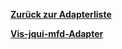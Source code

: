 [**Zurück zur Adapterliste**](/adapterref/adapterliste.md)

[**Vis-jqui-mfd-Adapter**](/adapterref/docs/iobroker.vis-jqui-mfd/de/README.md)
